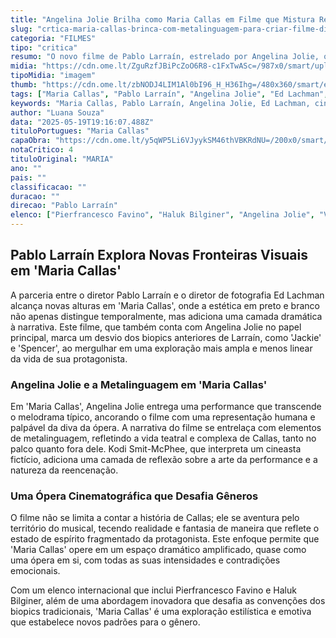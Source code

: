 ```yaml
---
title: "Angelina Jolie Brilha como Maria Callas em Filme que Mistura Realidade e Fantasia"
slug: "crtica-maria-callas-brinca-com-metalinguagem-para-criar-filme-digno-da-diva-da-pera"
categoria: "FILMES"
tipo: "critica"
resumo: "O novo filme de Pablo Larraín, estrelado por Angelina Jolie, oferece uma abordagem experimental e fragmentada sobre a vida da icônica soprano Maria Callas, explorando sua complexa psique e os momentos definidores de sua carreira."
midia: "https://cdn.ome.lt/ZguRzfJBiPcZoO6R8-c1FxTwASc=/987x0/smart/uploads/conteudo/fotos/callas_topo.png"
tipoMidia: "imagem"
thumb: "https://cdn.ome.lt/zbNODJ4LIM1Al0bI96_H_H36Ihg=/480x360/smart/extras/conteudos/callas_topo.png"
tags: ["Maria Callas", "Pablo Larraín", "Angelina Jolie", "Ed Lachman", "cinema", "biopic"]
keywords: "Maria Callas, Pablo Larraín, Angelina Jolie, Ed Lachman, cinema, biopic"
author: "Luana Souza"
data: "2025-05-19T19:16:07.488Z"
tituloPortugues: "Maria Callas"
capaObra: "https://cdn.ome.lt/y5qWP5Li6VJyykSM46thVBKRdNU=/200x0/smart/extras/capas/callas_poster.png"
notaCritico: 4
tituloOriginal: "MARIA"
ano: ""
pais: ""
classificacao: ""
duracao: ""
direcao: "Pablo Larraín"
elenco: ["Pierfrancesco Favino", "Haluk Bilginer", "Angelina Jolie", "Valeria Golino", "Kodi Smit-McPhee", "Alba Rohrwacher"]
---
```


## Pablo Larraín Explora Novas Fronteiras Visuais em 'Maria Callas'

A parceria entre o diretor Pablo Larraín e o diretor de fotografia Ed Lachman alcança novas alturas em 'Maria Callas', onde a estética em preto e branco não apenas distingue temporalmente, mas adiciona uma camada dramática à narrativa. Este filme, que também conta com Angelina Jolie no papel principal, marca um desvio dos biopics anteriores de Larraín, como 'Jackie' e 'Spencer', ao mergulhar em uma exploração mais ampla e menos linear da vida de sua protagonista.

### Angelina Jolie e a Metalinguagem em 'Maria Callas'

Em 'Maria Callas', Angelina Jolie entrega uma performance que transcende o melodrama típico, ancorando o filme com uma representação humana e palpável da diva da ópera. A narrativa do filme se entrelaça com elementos de metalinguagem, refletindo a vida teatral e complexa de Callas, tanto no palco quanto fora dele. Kodi Smit-McPhee, que interpreta um cineasta fictício, adiciona uma camada de reflexão sobre a arte da performance e a natureza da reencenação.

### Uma Ópera Cinematográfica que Desafia Gêneros

O filme não se limita a contar a história de Callas; ele se aventura pelo território do musical, tecendo realidade e fantasia de maneira que reflete o estado de espírito fragmentado da protagonista. Este enfoque permite que 'Maria Callas' opere em um espaço dramático amplificado, quase como uma ópera em si, com todas as suas intensidades e contradições emocionais.

Com um elenco internacional que inclui Pierfrancesco Favino e Haluk Bilginer, além de uma abordagem inovadora que desafia as convenções dos biopics tradicionais, 'Maria Callas' é uma exploração estilística e emotiva que estabelece novos padrões para o gênero.